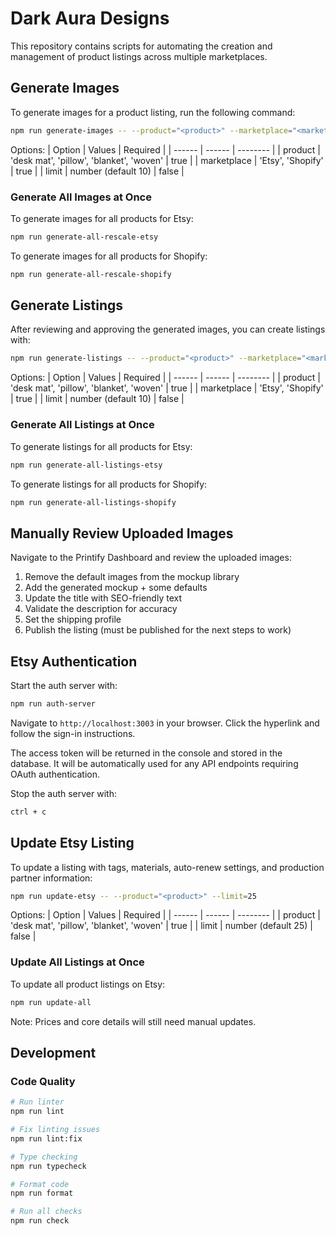 # Dark Aura Designs

This repository contains scripts for automating the creation and management of product listings across multiple marketplaces.

## Generate Images

To generate images for a product listing, run the following command:

```bash
npm run generate-images -- --product="<product>" --marketplace="<marketplace>" --limit=10
```

Options:
| Option | Values | Required |
| ------ | ------ | -------- |
| product | 'desk mat', 'pillow', 'blanket', 'woven' | true |
| marketplace | 'Etsy', 'Shopify' | true |
| limit | number (default 10) | false |

### Generate All Images at Once

To generate images for all products for Etsy:

```bash
npm run generate-all-rescale-etsy
```

To generate images for all products for Shopify:

```bash
npm run generate-all-rescale-shopify
```

## Generate Listings

After reviewing and approving the generated images, you can create listings with:

```bash
npm run generate-listings -- --product="<product>" --marketplace="<marketplace>" --limit=10
```

Options:
| Option | Values | Required |
| ------ | ------ | -------- |
| product | 'desk mat', 'pillow', 'blanket', 'woven' | true |
| marketplace | 'Etsy', 'Shopify' | true |
| limit | number (default 10) | false |

### Generate All Listings at Once

To generate listings for all products for Etsy:

```bash
npm run generate-all-listings-etsy
```

To generate listings for all products for Shopify:

```bash
npm run generate-all-listings-shopify
```

## Manually Review Uploaded Images

Navigate to the Printify Dashboard and review the uploaded images:

1. Remove the default images from the mockup library
2. Add the generated mockup + some defaults
3. Update the title with SEO-friendly text
4. Validate the description for accuracy
5. Set the shipping profile
6. Publish the listing (must be published for the next steps to work)

## Etsy Authentication

Start the auth server with:

```bash
npm run auth-server
```

Navigate to `http://localhost:3003` in your browser. Click the hyperlink and follow the sign-in instructions.

The access token will be returned in the console and stored in the database. It will be automatically used for any API endpoints requiring OAuth authentication.

Stop the auth server with:

```bash
ctrl + c
```

## Update Etsy Listing

To update a listing with tags, materials, auto-renew settings, and production partner information:

```bash
npm run update-etsy -- --product="<product>" --limit=25
```

Options:
| Option | Values | Required |
| ------ | ------ | -------- |
| product | 'desk mat', 'pillow', 'blanket', 'woven' | true |
| limit | number (default 25) | false |

### Update All Listings at Once

To update all product listings on Etsy:

```bash
npm run update-all
```

Note: Prices and core details will still need manual updates.

## Development

### Code Quality

```bash
# Run linter
npm run lint

# Fix linting issues
npm run lint:fix

# Type checking
npm run typecheck

# Format code
npm run format

# Run all checks
npm run check
```
